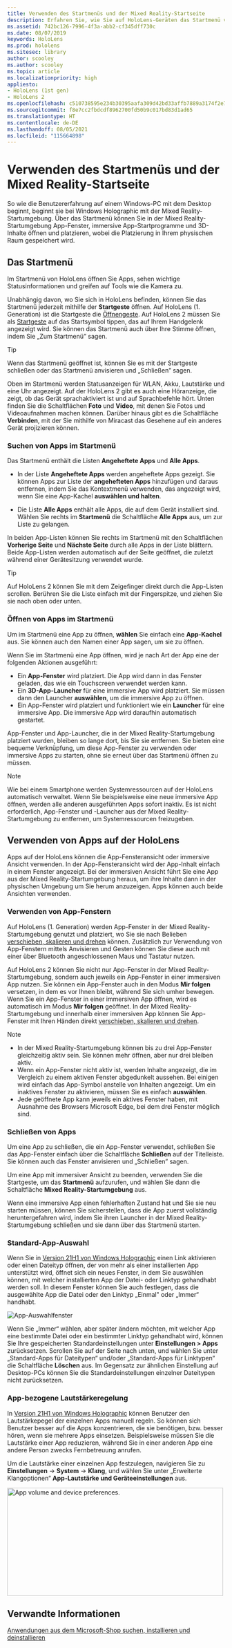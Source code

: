 ```yaml
---
title: Verwenden des Startmenüs und der Mixed Reality-Startseite
description: Erfahren Sie, wie Sie auf HoloLens-Geräten das Startmenü verwenden, Apps verwalten und darauf zugreifen und in der Mixed Reality-Startumgebung navigieren.
ms.assetid: 742bc126-7996-4f3a-abb2-cf345dff730c
ms.date: 08/07/2019
keywords: HoloLens
ms.prod: hololens
ms.sitesec: library
author: scooley
ms.author: scooley
ms.topic: article
ms.localizationpriority: high
appliesto:
- HoloLens (1st gen)
- HoloLens 2
ms.openlocfilehash: c510738595e234b30395aafa309d42bd33affb7889a3174f2e708ba1aac56626
ms.sourcegitcommit: f8e7cc2fbdcdf8962700fd50b9c017bd83d1ad65
ms.translationtype: HT
ms.contentlocale: de-DE
ms.lasthandoff: 08/05/2021
ms.locfileid: "115664898"
---
```

# <a name="use-the-start-menu-and-mixed-reality-home"></a>Verwenden des Startmenüs und der Mixed Reality-Startseite

So wie die Benutzererfahrung auf einem Windows-PC mit dem Desktop beginnt, beginnt sie bei Windows Holographic mit der Mixed Reality-Startumgebung.  Über das Startmenü können Sie in der Mixed Reality-Startumgebung App-Fenster, immersive App-Startprogramme und 3D-Inhalte öffnen und platzieren, wobei die Platzierung in Ihrem physischen Raum gespeichert wird.

## <a name="use-the-start-menu"></a>Das Startmenü

Im Startmenü von HoloLens öffnen Sie Apps, sehen wichtige Statusinformationen und greifen auf Tools wie die Kamera zu.

Unabhängig davon, wo Sie sich in HoloLens befinden, können Sie das Startmenü jederzeit mithilfe der **Startgeste** öffnen.  Auf HoloLens (1. Generation) ist die Startgeste die [Öffnengeste](https://support.microsoft.com/help/12644/hololens-use-gestures). Auf HoloLens 2 müssen Sie als [Startgeste](hololens2-basic-usage.md#start-gesture) auf das Startsymbol tippen, das auf Ihrem Handgelenk angezeigt wird.  Sie können das Startmenü auch über Ihre Stimme öffnen, indem Sie „Zum Startmenü” sagen.

> [!TIP]
> Wenn das Startmenü geöffnet ist, können Sie es mit der Startgeste schließen oder das Startmenü anvisieren und „Schließen” sagen.

Oben im Startmenü werden Statusanzeigen für WLAN, Akku, Lautstärke und eine Uhr angezeigt. Auf der HoloLens 2 gibt es auch eine Höranzeige, die zeigt, ob das Gerät sprachaktiviert ist und auf Sprachbefehle hört. Unten finden Sie die Schaltflächen **Foto** und **Video**, mit denen Sie Fotos und Videoaufnahmen machen können.  Darüber hinaus gibt es die Schaltfläche **Verbinden**, mit der Sie mithilfe von Miracast das Gesehene auf ein anderes Gerät projizieren können.

### <a name="find-apps-on-start-menu"></a>Suchen von Apps im Startmenü

Das Startmenü enthält die Listen **Angeheftete Apps** und **Alle Apps**.

- In der Liste **Angeheftete Apps** werden angeheftete Apps gezeigt. Sie können Apps zur Liste der **angehefteten Apps** hinzufügen und daraus entfernen, indem Sie das Kontextmenü verwenden, das angezeigt wird, wenn Sie eine App-Kachel **auswählen und halten**.

- Die Liste **Alle Apps** enthält alle Apps, die auf dem Gerät installiert sind.  Wählen Sie rechts im **Startmenü** die Schaltfläche **Alle Apps** aus, um zur Liste zu gelangen.

In beiden App-Listen können Sie rechts im Startmenü mit den Schaltflächen **Vorherige Seite** und **Nächste Seite** durch alle Apps in der Liste blättern.  Beide App-Listen werden automatisch auf der Seite geöffnet, die zuletzt während einer Gerätesitzung verwendet wurde.

> [!TIP]
> Auf HoloLens 2 können Sie mit dem Zeigefinger direkt durch die App-Listen scrollen. Berühren Sie die Liste einfach mit der Fingerspitze, und ziehen Sie sie nach oben oder unten.

### <a name="open-apps-from-start-menu"></a>Öffnen von Apps im Startmenü

Um im Startmenü eine App zu öffnen, **wählen** Sie einfach eine **App-Kachel** aus. Sie können auch den Namen einer App sagen, um sie zu öffnen.

Wenn Sie im Startmenü eine App öffnen, wird je nach Art der App eine der folgenden Aktionen ausgeführt:

- Ein **App-Fenster** wird platziert. Die App wird dann in das Fenster geladen, das wie ein Touchscreen verwendet werden kann.
- Ein **3D-App-Launcher** für eine immersive App wird platziert. Sie müssen dann den Launcher **auswählen**, um die immersive App zu öffnen.
- Ein App-Fenster wird platziert und funktioniert wie ein **Launcher** für eine immersive App. Die immersive App wird daraufhin automatisch gestartet.

App-Fenster und App-Launcher, die in der Mixed Reality-Startumgebung platziert wurden, bleiben so lange dort, bis Sie sie entfernen.  Sie bieten eine bequeme Verknüpfung, um diese App-Fenster zu verwenden oder immersive Apps zu starten, ohne sie erneut über das Startmenü öffnen zu müssen. 

> [!NOTE]
>Wie bei einem Smartphone werden Systemressourcen auf der HoloLens automatisch verwaltet.  Wenn Sie beispielsweise eine neue immersive App öffnen, werden alle anderen ausgeführten Apps sofort inaktiv. Es ist nicht erforderlich, App-Fenster und -Launcher aus der Mixed Reality-Startumgebung zu entfernen, um Systemressourcen freizugeben. 

## <a name="using-apps-on-hololens"></a>Verwenden von Apps auf der HoloLens

Apps auf der HoloLens können die App-Fensteransicht oder immersive Ansicht verwenden. In der App-Fensteransicht wird der App-Inhalt einfach in einem Fenster angezeigt. Bei der immersiven Ansicht führt Sie eine App aus der Mixed Reality-Startumgebung heraus, um ihre Inhalte dann in der physischen Umgebung um Sie herum anzuzeigen. Apps können auch beide Ansichten verwenden.

### <a name="use-app-windows"></a>Verwenden von App-Fenstern

Auf HoloLens (1. Generation) werden App-Fenster in der Mixed Reality-Startumgebung genutzt und platziert, wo Sie sie nach Belieben [verschieben, skalieren und drehen](hololens1-basic-usage.md#move-resize-and-rotate-apps) können. Zusätzlich zur Verwendung von App-Fenstern mittels Anvisieren und Gesten können Sie diese auch mit einer über Bluetooth angeschlossenen Maus und Tastatur nutzen.

Auf HoloLens 2 können Sie nicht nur App-Fenster in der Mixed Reality-Startumgebung, sondern auch jeweils ein App-Fenster in einer immersiven App nutzen. Sie können ein App-Fenster auch in den Modus **Mir folgen** versetzen, in dem es vor Ihnen bleibt, während Sie sich umher bewegen. Wenn Sie ein App-Fenster in einer immersiven App öffnen, wird es automatisch im Modus **Mir folgen** geöffnet. In der Mixed Reality-Startumgebung und innerhalb einer immersiven App können Sie App-Fenster mit Ihren Händen direkt [verschieben, skalieren und drehen](hololens2-basic-usage.md#move-resize-and-rotate-holograms).

> [!NOTE]
>
> - In der Mixed Reality-Startumgebung können bis zu drei App-Fenster gleichzeitig aktiv sein. Sie können mehr öffnen, aber nur drei bleiben aktiv.
> - Wenn ein App-Fenster nicht aktiv ist, werden Inhalte angezeigt, die im Vergleich zu einem aktiven Fenster abgedunkelt aussehen.  Bei einigen wird einfach das App-Symbol anstelle von Inhalten angezeigt.  Um ein inaktives Fenster zu aktivieren, müssen Sie es einfach **auswählen**.
> - Jede geöffnete App kann jeweils ein aktives Fenster haben, mit Ausnahme des Browsers Microsoft Edge, bei dem drei Fenster möglich sind.

### <a name="close-apps"></a>Schließen von Apps

Um eine App zu schließen, die ein App-Fenster verwendet, schließen Sie das App-Fenster einfach über die Schaltfläche **Schließen** auf der Titelleiste.  Sie können auch das Fenster anvisieren und „Schließen” sagen.

Um eine App mit immersiver Ansicht zu beenden, verwenden Sie die Startgeste, um das **Startmenü** aufzurufen, und wählen Sie dann die Schaltfläche **Mixed Reality-Startumgebung** aus.

Wenn eine immersive App einen fehlerhaften Zustand hat und Sie sie neu starten müssen, können Sie sicherstellen, dass die App zuerst vollständig heruntergefahren wird, indem Sie ihren Launcher in der Mixed Reality-Startumgebung schließen und sie dann über das Startmenü starten.

### <a name="default-app-picker"></a>Standard-App-Auswahl

Wenn Sie in [Version 21H1 von Windows Holographic](hololens-release-notes.md#windows-holographic-version-21h1) einen Link aktivieren oder einen Dateityp öffnen, der von mehr als einer installierten App unterstützt wird, öffnet sich ein neues Fenster, in dem Sie auswählen können, mit welcher installierten App der Datei- oder Linktyp gehandhabt werden soll. In diesem Fenster können Sie auch festlegen, dass die ausgewählte App die Datei oder den Linktyp „Einmal" oder „Immer“ handhabt.

![App-Auswahlfenster](images/default-app-picker.png)

Wenn Sie „Immer“ wählen, aber später ändern möchten, mit welcher App eine bestimmte Datei oder ein bestimmter Linktyp gehandhabt wird, können Sie Ihre gespeicherten Standardeinstellungen unter **Einstellungen > Apps** zurücksetzen. Scrollen Sie auf der Seite nach unten, und wählen Sie unter „Standard-Apps für Dateitypen“ und/oder „Standard-Apps für Linktypen“ die Schaltfläche **Löschen** aus. Im Gegensatz zur ähnlichen Einstellung auf Desktop-PCs können Sie die Standardeinstellungen einzelner Dateitypen nicht zurücksetzen.

### <a name="per-app-volume-control"></a>App-bezogene Lautstärkeregelung

In [Version 21H1 von Windows Holographic](hololens-release-notes.md#windows-holographic-version-21h1) können Benutzer den Lautstärkepegel der einzelnen Apps manuell regeln. So können sich Benutzer besser auf die Apps konzentrieren, die sie benötigen, bzw. besser hören, wenn sie mehrere Apps einsetzen. Beispielsweise müssen Sie die Lautstärke einer App reduzieren, während Sie in einer anderen App eine andere Person zwecks Fernbetreuung anrufen.

Um die Lautstärke einer einzelnen App festzulegen, navigieren Sie zu **Einstellungen** -> **System** -> **Klang**, und wählen Sie unter „Erweiterte Klangoptionen“ **App-Lautstärke und Geräteeinstellungen** aus.

 <img alt="App volume and device preferences." src="./images/volume-per-app.jpg" width="500" height="250" />

## <a name="related-info"></a>Verwandte Informationen

[Anwendungen aus dem Microsoft-Shop suchen, installieren und deinstallieren](holographic-store-apps.md)
